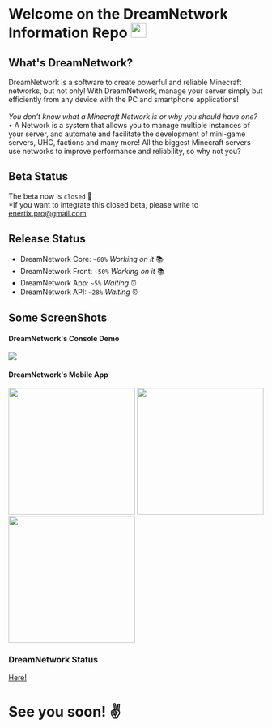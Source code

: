 # Welcome on the DreamNetwork Information Repo <img src="https://raw.githubusercontent.com/MartinHeinz/MartinHeinz/master/wave.gif" width="30px">

## What's DreamNetwork?
DreamNetwork is a software to create powerful and reliable Minecraft networks, but not only! With DreamNetwork, manage your server simply but efficiently from any device with the PC and smartphone applications! <br/><br/>
<i>You don't know what a Minecraft Network is or why you should have one?</i>
<br/>
• A Network is a system that allows you to manage multiple instances of your server, and automate and facilitate the development of mini-game servers, UHC, factions and many more!
All the biggest Minecraft servers use networks to improve performance and reliability, so why not you?


## Beta Status
The beta now is `closed` 🛑
<br/> 
*If you want to integrate this closed beta, please write to <a href="mailto:enertix.pro@gmail.com" target="_BLANK">enertix.pro@gmail.com</a>

## Release Status
<ul>
  <li>DreamNetwork Core: <code>~60%</code> <i>Working on it</i> 📚</li>
  <li>DreamNetwork Front: <code>~50%</code> <i>Working on it</i> 📚</li>
  <li>DreamNetwork App: <code>~5%</code> <i>Waiting</i> ⏰</li>
  <li>DreamNetwork API: <code>~28%</code> <i>Waiting</i> ⏰</li>
</ul>

## Some ScreenShots

#### DreamNetwork's Console Demo
<a href="https://youtu.be/HdClyqkXg1w" ><img src="https://img.youtube.com/vi/HdClyqkXg1w/0.jpg" /></a>

#### DreamNetwork's Mobile App
<img src="https://i.imgur.com/XShmoNf.png" width="250px"> 
<img src="https://i.imgur.com/8sb5BAV.png" width="250px">
<img src="https://i.imgur.com/ETKDDwg.png" width="250px">

### DreamNetwork Status
<a href="https://status.dreamnetwork.cloud" target="_BLANK">Here!</a>

# See you soon! ✌
